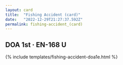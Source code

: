```yaml
---
layout: card
title:  "Fishing Accident (card)"
date:   "2022-12-29T21:27:37.592Z"
permalink: fishing-accident_(card)
---
```


## DOA 1st &middot; EN-168 U

{% include templates/fishing-accident-doa1e.html %}
